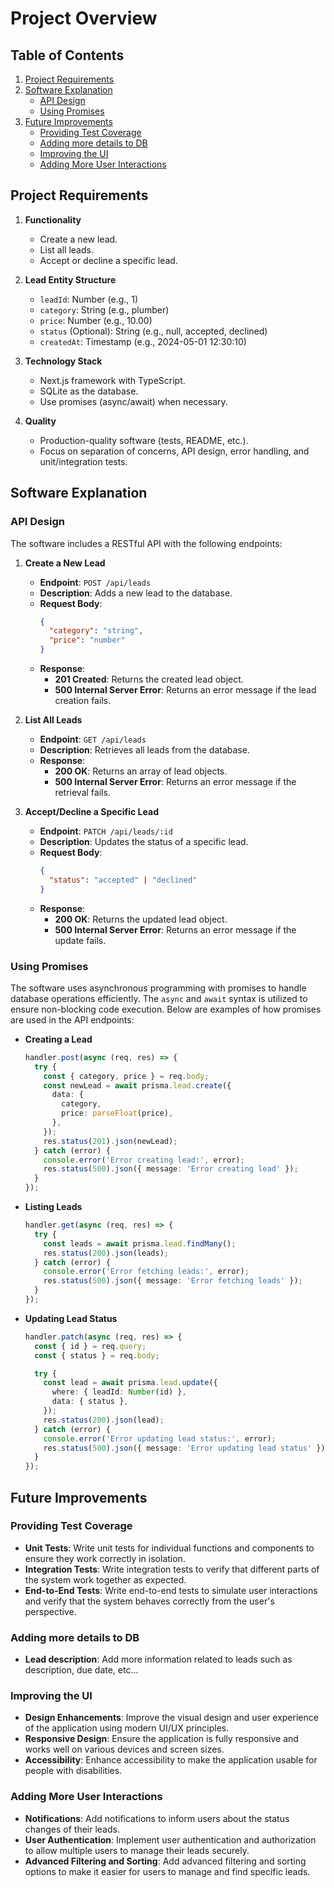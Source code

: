 # Project Overview

## Table of Contents

1. [Project Requirements](#project-requirements)
2. [Software Explanation](#software-explanation)
   - [API Design](#api-design)
   - [Using Promises](#using-promises)
3. [Future Improvements](#future-improvements)
   - [Providing Test Coverage](#providing-test-coverage)
   - [Adding more details to DB](#adding-more-details-to-DB)
   - [Improving the UI](#improving-the-ui)
   - [Adding More User Interactions](#adding-more-user-interactions)

## Project Requirements

1. **Functionality**
   - Create a new lead.
   - List all leads.
   - Accept or decline a specific lead.

2. **Lead Entity Structure**
   - `leadId`: Number (e.g., 1)
   - `category`: String (e.g., plumber)
   - `price`: Number (e.g., 10.00)
   - `status` (Optional): String (e.g., null, accepted, declined)
   - `createdAt`: Timestamp (e.g., 2024-05-01 12:30:10)

3. **Technology Stack**
   - Next.js framework with TypeScript.
   - SQLite as the database.
   - Use promises (async/await) when necessary.

4. **Quality**
   - Production-quality software (tests, README, etc.).
   - Focus on separation of concerns, API design, error handling, and unit/integration tests.

## Software Explanation

### API Design

The software includes a RESTful API with the following endpoints:

1. **Create a New Lead**
   - **Endpoint**: `POST /api/leads`
   - **Description**: Adds a new lead to the database.
   - **Request Body**:
     ```json
     {
       "category": "string",
       "price": "number"
     }
     ```
   - **Response**:
     - **201 Created**: Returns the created lead object.
     - **500 Internal Server Error**: Returns an error message if the lead creation fails.

2. **List All Leads**
   - **Endpoint**: `GET /api/leads`
   - **Description**: Retrieves all leads from the database.
   - **Response**:
     - **200 OK**: Returns an array of lead objects.
     - **500 Internal Server Error**: Returns an error message if the retrieval fails.

3. **Accept/Decline a Specific Lead**
   - **Endpoint**: `PATCH /api/leads/:id`
   - **Description**: Updates the status of a specific lead.
   - **Request Body**:
     ```json
     {
       "status": "accepted" | "declined"
     }
     ```
   - **Response**:
     - **200 OK**: Returns the updated lead object.
     - **500 Internal Server Error**: Returns an error message if the update fails.

### Using Promises

The software uses asynchronous programming with promises to handle database operations efficiently. The `async` and `await` syntax is utilized to ensure non-blocking code execution. Below are examples of how promises are used in the API endpoints:

- **Creating a Lead**
  ```typescript
  handler.post(async (req, res) => {
    try {
      const { category, price } = req.body;
      const newLead = await prisma.lead.create({
        data: {
          category,
          price: parseFloat(price),
        },
      });
      res.status(201).json(newLead);
    } catch (error) {
      console.error('Error creating lead:', error);
      res.status(500).json({ message: 'Error creating lead' });
    }
  });
  ```

- **Listing Leads**
  ```typescript
  handler.get(async (req, res) => {
    try {
      const leads = await prisma.lead.findMany();
      res.status(200).json(leads);
    } catch (error) {
      console.error('Error fetching leads:', error);
      res.status(500).json({ message: 'Error fetching leads' });
    }
  });
  ```

- **Updating Lead Status**
  ```typescript
  handler.patch(async (req, res) => {
    const { id } = req.query;
    const { status } = req.body;

    try {
      const lead = await prisma.lead.update({
        where: { leadId: Number(id) },
        data: { status },
      });
      res.status(200).json(lead);
    } catch (error) {
      console.error('Error updating lead status:', error);
      res.status(500).json({ message: 'Error updating lead status' });
    }
  });
  ```

## Future Improvements

### Providing Test Coverage

- **Unit Tests**: Write unit tests for individual functions and components to ensure they work correctly in isolation.
- **Integration Tests**: Write integration tests to verify that different parts of the system work together as expected.
- **End-to-End Tests**: Write end-to-end tests to simulate user interactions and verify that the system behaves correctly from the user's perspective.

### Adding more details to DB

- **Lead description**: Add more information related to leads such as description, due date, etc...

### Improving the UI

- **Design Enhancements**: Improve the visual design and user experience of the application using modern UI/UX principles.
- **Responsive Design**: Ensure the application is fully responsive and works well on various devices and screen sizes.
- **Accessibility**: Enhance accessibility to make the application usable for people with disabilities.

### Adding More User Interactions

- **Notifications**: Add notifications to inform users about the status changes of their leads.
- **User Authentication**: Implement user authentication and authorization to allow multiple users to manage their leads securely.
- **Advanced Filtering and Sorting**: Add advanced filtering and sorting options to make it easier for users to manage and find specific leads.

